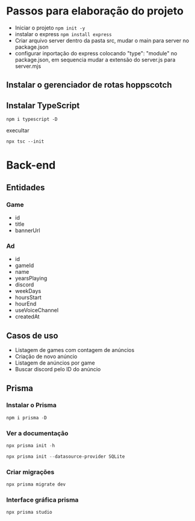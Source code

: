 # Passos para elaboração do projeto

- Iniciar o projeto `npm init -y`
- instalar o express `npm install express`
- Criar arquivo server dentro da pasta src, mudar o main para server no package.json
- configurar inportação do express colocando "type": "module" no package.json, em sequencia mudar a extensão do server.js para server.mjs

## Instalar o gerenciador de rotas hoppscotch

## Instalar TypeScript

`npm i typescript -D`

execultar

`npx tsc --init`

# Back-end

## Entidades

### Game

- id
- title
- bannerUrl

### Ad

- id
- gameId
- name
- yearsPlaying
- discord
- weekDays
- hoursStart
- hourEnd
- useVoiceChannel
- createdAt

## Casos de uso

- Listagem de games com contagem de anúncios
- Criação de novo anúncio
- Listagem de anúncios por game
- Buscar discord pelo ID do anúncio


## Prisma

### Instalar o Prisma

```powershell
npm i prisma -D
```

### Ver a documentação

```powershell
npx prisma init -h
```

```powershell
npx prisma init --datasource-provider SQLite
```

### Criar migrações

```powershell
npx prisma migrate dev
```

### Interface gráfica prisma

```powershell
npx prisma studio
```
